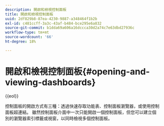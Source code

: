 ```yaml
---
description: 開啟和檢視控制面板
title: 開啟和檢視控制面板
uuid: 2df829b8-87ea-4230-9887-a348464f1b2b
exl-id: c481ccff-3a3c-43af-b484-bce295e6a832
source-git-commit: b1dda69a606a16dccca30d2a74c7e63dbd27936c
workflow-type: tm+mt
source-wordcount: '66'
ht-degree: 18%

---
```


# 開啟和檢視控制面板{#opening-and-viewing-dashboards}

{{eol}}

控制面板的開啟方式有三種：透過快速存取功能表、控制面板瀏覽器，或使用控制面板超連結。 雖然控制面板介面中一次只能開啟一個控制面板，但您可以建立個別的瀏覽器索引標籤或視窗，以同時檢視多個控制面板。
